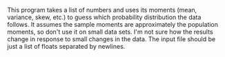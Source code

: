 This program takes a list of numbers and uses its moments (mean, variance, skew, etc.)
    to guess which probability distribution the data follows.
It assumes the sample moments are approximately the population moments,
    so don't use it on small data sets.
I'm not sure how the results change in response to small changes in the data.
The input file should be just a list of floats separated by newlines.
